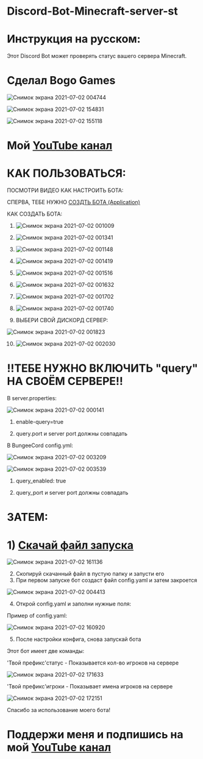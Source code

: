 # Discord-Bot-Minecraft-server-st

# Инструкция на русском:

Этот Discord Bot может проверять статус вашего сервера Minecraft.

# Сделал Bogo Games 

![Снимок экрана 2021-07-02 004744](https://user-images.githubusercontent.com/68331759/124193265-30fe7500-dacf-11eb-8a69-6f3f9fa8709c.jpg)

![Снимок экрана 2021-07-02 154831](https://user-images.githubusercontent.com/68331759/124277017-3f8b7180-db4d-11eb-9458-d529ad0d90da.jpg)

![Снимок экрана 2021-07-02 155118](https://user-images.githubusercontent.com/68331759/124277123-5f229a00-db4d-11eb-8f49-ed7192ce5817.jpg)

# Мой [YouTube канал](https://www.youtube.com/channel/UCOz0Fg2RFbx1WP_a0306FnQ)

# КАК ПОЛЬЗОВАТЬСЯ:

ПОСМОТРИ ВИДЕО КАК НАСТРОИТЬ БОТА:

СПЕРВА, ТЕБЕ НУЖНО [СОЗДТЬ БОТА (Application)](https://discord.com/developers/applications)

КАК СОЗДАТЬ БОТА:

1) ![Снимок экрана 2021-07-02 001009](https://user-images.githubusercontent.com/68331759/124191163-0e1e9180-dacc-11eb-9564-a89930bc5efc.jpg)

2) ![Снимок экрана 2021-07-02 001341](https://user-images.githubusercontent.com/68331759/124191199-1e367100-dacc-11eb-8c70-34fc1695ac13.jpg)
 
3) ![Снимок экрана 2021-07-02 001148](https://user-images.githubusercontent.com/68331759/124191212-24c4e880-dacc-11eb-84b5-e7a76a243146.jpg)
 
4) ![Снимок экрана 2021-07-02 001419](https://user-images.githubusercontent.com/68331759/124191235-30181400-dacc-11eb-932f-f5e4c1a4ec32.jpg)

5) ![Снимок экрана 2021-07-02 001516](https://user-images.githubusercontent.com/68331759/124191286-41612080-dacc-11eb-9d17-f74b22c815d6.jpg)

6) ![Снимок экрана 2021-07-02 001632](https://user-images.githubusercontent.com/68331759/124191292-4625d480-dacc-11eb-91f6-9c7ad5cb3825.jpg)

7) ![Снимок экрана 2021-07-02 001702](https://user-images.githubusercontent.com/68331759/124191299-4a51f200-dacc-11eb-8c00-8d6aa27135d0.jpg)

8) ![Снимок экрана 2021-07-02 001740](https://user-images.githubusercontent.com/68331759/124191326-50e06980-dacc-11eb-8a1a-4a6a19c04193.jpg)

9) ВЫБЕРИ СВОЙ ДИСКОРД СЕРВЕР:

![Снимок экрана 2021-07-02 001823](https://user-images.githubusercontent.com/68331759/124191368-5fc71c00-dacc-11eb-811f-2431253d5392.jpg)

10) ![Снимок экрана 2021-07-02 002030](https://user-images.githubusercontent.com/68331759/124191378-635aa300-dacc-11eb-8b67-547921d4ffed.jpg)


# !!ТЕБЕ НУЖНО ВКЛЮЧИТЬ "query" НА СВОЁМ СЕРВЕРЕ!!

В server.properties:

![Снимок экрана 2021-07-02 000141](https://user-images.githubusercontent.com/68331759/124189048-c9452b80-dac8-11eb-84ba-14b6bd42d21a.jpg)

1) enable-query=true

2) query.port и server port должны совпадать

В BungeeCord config.yml:

![Снимок экрана 2021-07-02 003209](https://user-images.githubusercontent.com/68331759/124191775-f72c6f00-dacc-11eb-8530-d655da03230e.jpg)

![Снимок экрана 2021-07-02 003539](https://user-images.githubusercontent.com/68331759/124192135-7752d480-dacd-11eb-9729-7d19051191db.jpg)

1) query_enabled: true

2) query_port и server port должны совпадать

# ЗАТЕМ:
# 1) [Скачай файл запуска](https://github.com/svesnav/Discord-Bot-Minecraft-server-status/releases)

![Снимок экрана 2021-07-02 161136](https://user-images.githubusercontent.com/68331759/124279476-37810100-db50-11eb-9a3d-76fd7321f351.jpg)

2) Скопируй скачанный файл в пустую папку и запусти его
3) При первом запуске бот создаст файл config.yaml и затем закроется

![Снимок экрана 2021-07-02 004413](https://user-images.githubusercontent.com/68331759/124192904-b6355a00-dace-11eb-8e65-7ebafe9dd38c.jpg)

4) Открой config.yaml и заполни нужные поля: 

Пример of config.yaml:

![Снимок экрана 2021-07-02 160920](https://user-images.githubusercontent.com/68331759/124279318-056f9f00-db50-11eb-9168-ded0bcc44b7b.jpg)
 
5) После настройки конфига, снова запускай бота
 
 Этот бот имеет две команды:
 
 'Твой префикс'статус - Показывается кол-во игроков на сервере
 
![Снимок экрана 2021-07-02 171633](https://user-images.githubusercontent.com/68331759/124288711-2f2dc380-db5a-11eb-8cb3-f312e2ac5e04.jpg)

 'Твой префикс'игроки - Показывает имена игроков на сервере
 
![Снимок экрана 2021-07-02 172151](https://user-images.githubusercontent.com/68331759/124288744-381e9500-db5a-11eb-99eb-af555c8e20df.jpg)
 
 Спасибо за использование моего бота!
 
# Поддержи меня и подпишись на мой [YouTube канал](https://www.youtube.com/channel/UCOz0Fg2RFbx1WP_a0306FnQ)

 
 


